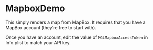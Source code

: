 # MapboxDemo
This simply renders a map from MapBox. It requires that you have a MapBox account (they're free to start with).

Once you have an account, edit the value of `MGLMapboxAccessToken` in Info.plist to match your API key.
